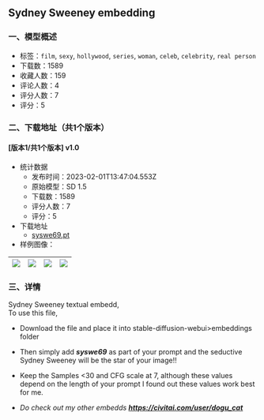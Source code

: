 ## Sydney Sweeney embedding 
### 一、模型概述

- 标签：`film`, `sexy`, `hollywood`, `series`, `woman`, `celeb`, `celebrity`, `real person`
- 下载数：1589
- 收藏人数：159
- 评论人数：4
- 评分人数：7
- 评分：5

### 二、下载地址（共1个版本）

#### [版本1/共1个版本] v1.0

- 统计数据
  - 发布时间：2023-02-01T13:47:04.553Z
  - 原始模型：SD 1.5
  - 下载数：1589
  - 评分人数：7
  - 评分：5
- 下载地址
  - [syswe69.pt](https://civitai.com/api/download/models/7225)
- 样例图像：

| <img src="https://image.civitai.com/xG1nkqKTMzGDvpLrqFT7WA/544879bd-caec-4144-06ad-442ee0a0c000/width=450/66698.jpeg" /> | <img src="https://image.civitai.com/xG1nkqKTMzGDvpLrqFT7WA/549dc9b0-6889-47a5-0de1-7da8d8781e00/width=450/66702.jpeg" /> | <img src="https://image.civitai.com/xG1nkqKTMzGDvpLrqFT7WA/01c6182b-19ab-4ca9-8a00-ed2892b0b000/width=450/66697.jpeg" /> | <img src="https://image.civitai.com/xG1nkqKTMzGDvpLrqFT7WA/a25f6508-9174-4dc9-294c-e5e0ca351900/width=450/66696.jpeg" /> |
| ---- | ---- | ---- | ---- |


### 三、详情
<p>Sydney Sweeney textual embedd,<br />To use this file,</p><ul><li><p>Download the file and place it into stable-diffusion-webui&gt;embeddings folder</p></li><li><p>Then simply add <strong><em>syswe69</em></strong> as part of your prompt and the seductive Sydney Sweeney will be the star of your image!!</p></li><li><p>Keep the Samples &lt;30 and CFG scale at 7, although these values depend on the length of your prompt I found out these values work best for me.</p><p></p></li><li><p><em>Do check out my other embedds </em><a target="_blank" rel="ugc" href="https://civitai.com/user/dogu_cat"><strong><em>https://civitai.com/user/dogu_cat</em></strong></a></p></li></ul>